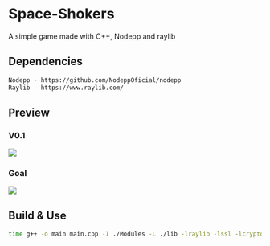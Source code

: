 # Space-Shokers
A simple game made with C++, Nodepp and raylib

## Dependencies
```bash
Nodepp - https://github.com/NodeppOficial/nodepp
Raylib - https://www.raylib.com/
```

## Preview
### V0.1
![](https://github.com/EDBCREPO/Space-Shocker/blob/main/Assets/preview/v01.gif?raw=true)

### Goal
![](https://github.com/EDBCREPO/Space-Shocker/blob/main/Assets/preview/game.png?raw=true)

## Build & Use
```bash
time g++ -o main main.cpp -I ./Modules -L ./lib -lraylib -lssl -lcrypto -std=c++11 ; ./main
```